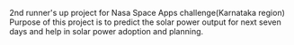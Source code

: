 2nd runner's up project for Nasa Space Apps challenge(Karnataka region)
<br>
Purpose of this project is to predict the solar power output for next seven days and help in solar power adoption and planning.
